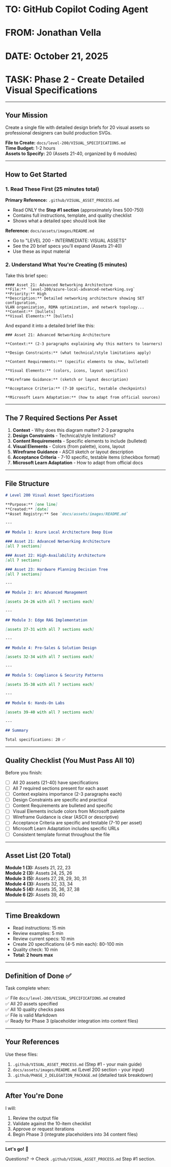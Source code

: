 # TO: GitHub Copilot Coding Agent
# FROM: Jonathan Vella
# DATE: October 21, 2025
# TASK: Phase 2 - Create Detailed Visual Specifications

---

## Your Mission

Create a single file with detailed design briefs for 20 visual assets so professional designers can build production SVGs.

**File to Create:** `docs/level-200/VISUAL_SPECIFICATIONS.md`  
**Time Budget:** 1-2 hours  
**Assets to Specify:** 20 (Assets 21-40, organized by 6 modules)  

---

## How to Get Started

### 1. Read These First (25 minutes total)

**Primary Reference:** `.github/VISUAL_ASSET_PROCESS.md`
- Read ONLY the **Step #1 section** (approximately lines 500-750)
- Contains full instructions, template, and quality checklist
- Shows what a detailed spec should look like

**Reference:** `docs/assets/images/README.md`
- Go to "LEVEL 200 - INTERMEDIATE: VISUAL ASSETS"
- See the 20 brief specs you'll expand (Assets 21-40)
- Use these as input material

### 2. Understand What You're Creating (5 minutes)

Take this brief spec:
```
#### Asset 21: Advanced Networking Architecture
**File:** `level-200/azure-local-advanced-networking.svg`
**Priority:** High
**Description:** Detailed networking architecture showing SET configuration, 
VLAN organization, RDMA optimization, and network topology...
**Content:** [bullets]
**Visual Elements:** [bullets]
```

And expand it into a detailed brief like this:
```
### Asset 21: Advanced Networking Architecture

**Context:** (2-3 paragraphs explaining why this matters to learners)

**Design Constraints:** (what technical/style limitations apply)

**Content Requirements:** (specific elements to show, bulleted)

**Visual Elements:** (colors, icons, layout specifics)

**Wireframe Guidance:** (sketch or layout description)

**Acceptance Criteria:** (7-10 specific, testable checkpoints)

**Microsoft Learn Adaptation:** (how to adapt from official sources)
```

---

## The 7 Required Sections Per Asset

1. **Context** - Why does this diagram matter? 2-3 paragraphs
2. **Design Constraints** - Technical/style limitations?
3. **Content Requirements** - Specific elements to include (bulleted)
4. **Visual Elements** - Colors (from palette), icons, layout
5. **Wireframe Guidance** - ASCII sketch or layout description
6. **Acceptance Criteria** - 7-10 specific, testable items (checkbox format)
7. **Microsoft Learn Adaptation** - How to adapt from official docs

---

## File Structure

```markdown
# Level 200 Visual Asset Specifications

**Purpose:** [one line]
**Created:** [date]
**Asset Registry:** See `docs/assets/images/README.md`

---

## Module 1: Azure Local Architecture Deep Dive

### Asset 21: Advanced Networking Architecture
[all 7 sections]

### Asset 22: High-Availability Architecture
[all 7 sections]

### Asset 23: Hardware Planning Decision Tree
[all 7 sections]

---

## Module 2: Arc Advanced Management

[assets 24-26 with all 7 sections each]

---

## Module 3: Edge RAG Implementation

[assets 27-31 with all 7 sections each]

---

## Module 4: Pre-Sales & Solution Design

[assets 32-34 with all 7 sections each]

---

## Module 5: Compliance & Security Patterns

[assets 35-38 with all 7 sections each]

---

## Module 6: Hands-On Labs

[assets 39-40 with all 7 sections each]

---

## Summary

Total specifications: 20 ✅
```

---

## Quality Checklist (You Must Pass All 10)

Before you finish:

- [ ] All 20 assets (21-40) have specifications
- [ ] All 7 required sections present for each asset
- [ ] Context explains importance (2-3 paragraphs each)
- [ ] Design Constraints are specific and practical
- [ ] Content Requirements are bulleted and specific
- [ ] Visual Elements include colors from Microsoft palette
- [ ] Wireframe Guidance is clear (ASCII or descriptive)
- [ ] Acceptance Criteria are specific and testable (7-10 per asset)
- [ ] Microsoft Learn Adaptation includes specific URLs
- [ ] Consistent template format throughout the file

---

## Asset List (20 Total)

**Module 1 (3):** Assets 21, 22, 23  
**Module 2 (3):** Assets 24, 25, 26  
**Module 3 (5):** Assets 27, 28, 29, 30, 31  
**Module 4 (3):** Assets 32, 33, 34  
**Module 5 (4):** Assets 35, 36, 37, 38  
**Module 6 (2):** Assets 39, 40  

---

## Time Breakdown

- Read instructions: 15 min
- Review examples: 5 min
- Review current specs: 10 min
- Create 20 specifications (4-5 min each): 80-100 min
- Quality check: 10 min
- **Total: 2 hours max**

---

## Definition of Done ✅

Task complete when:

✅ File `docs/level-200/VISUAL_SPECIFICATIONS.md` created  
✅ All 20 assets specified  
✅ All 10 quality checks pass  
✅ File is valid Markdown  
✅ Ready for Phase 3 (placeholder integration into content files)  

---

## Your References

Use these files:
1. `.github/VISUAL_ASSET_PROCESS.md` (Step #1 - your main guide)
2. `docs/assets/images/README.md` (Level 200 section - your input)
3. `.github/PHASE_2_DELEGATION_PACKAGE.md` (detailed task breakdown)

---

## After You're Done

I will:
1. Review the output file
2. Validate against the 10-item checklist
3. Approve or request iterations
4. Begin Phase 3 (integrate placeholders into 34 content files)

---

**Let's go!** 🚀

Questions? → Check `.github/VISUAL_ASSET_PROCESS.md` Step #1 section.
